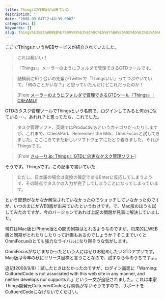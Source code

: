 ```yaml
---
title: ThingsにWEB版が出来ていた
description: ''
date: '2008-09-04T12:48:39.000Z'
categories: []
keywords: []
slug: Things%E3%81%ABWEB%E7%89%88%E3%81%8C%E5%87%BA%E6%9D%A5%E3%81%A6%E3%81%84%E3%81%9F
---
```

ここでThingsというWEBサービスが紹介されていました。

> これは超いい！

> 『Things』。メーラーのようにフォルダで管理できるGTDツールです。

> 結構前に知り合いの先輩がTwitterで「Thingsいい」ってつぶやいていて、「何のことかいな？」と思っていたんだけどこれだったのか！

> \[From [メーラーのようにフォルダで管理できるGTDツール『Things』 | CREAMU](http://blog.creamu.com/mt/2008/09/gtdthings.html)\]

GTDのタスク管理ツールでThingsという名前で、ログインしてみると何かに似ている･･･。あれれ？と思ってたら、これでした。

> タスク管理ソフト、英語ではProductivityというカテゴリだったりしますが、これまで、CheckPad、Remember the Milk、OmniFocusと試してきました。ここにきてまた新しいソフトウェアにたどり着きました。それがThingsです。

> \[From [きゅーり.jp: Things :: GTDに忠実なタスク管理ソフト](http://blog.qli.jp/2008/05/things-gtd-b0b5.html)\]

そうです。Thingsです。この記事で書いていた

> ただし、日本語の場合は変換の確定であるEnterに反応してしまうようで、その時点でタスクの入力が完了してしまうことになってしまっています。

という問題がなかなか解決されていなかったのでウォッチしていなかったのですが、いつのまにかWEB版が出来ていたというわけです。で、Mac版のほうも試してみたのですが、今のバージョンであれば上記の問題が見事に解決していました。

現在はMac版とiPhone版との間の同期はとれるようなのですが、将来的にWEB版と同期がとれたりしたりって計画もあるのでしょうか？そこまでいくとOmniFocusのとても強力なライバルになり得そうな気がします。

OmniFocusがなじまなかったという人にはぜひお勧めしたいGTDアプリです。Mac版は今年の秋にリリース目標と言うことなので、試すなら今のうちですよ。

追記(2008/9/8)：試したときはなかったのですが、ログイン画面に「Warning: CulturedCode is not associated with this web site in any manner, and neither develops nor supports it.」という一文が追記されました。これは本家Things開発元CultueredCodeとは関係がないそうですので、サポートをCultuerdCodeになげないでください。